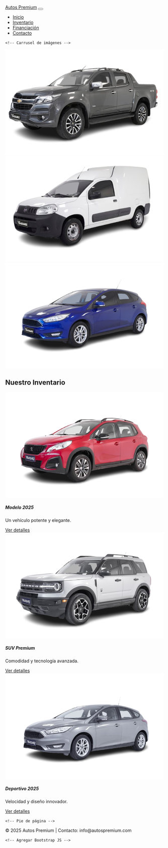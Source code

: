 <html lang="es">
<head>
    <meta charset="UTF-8">
    <meta name="viewport" content="width=device-width, initial-scale=1">
    <title>Concesionaria Autos Premium</title>
    <!-- Agregar Bootstrap -->
    <link href="https://cdn.jsdelivr.net/npm/bootstrap@5.3.0/dist/css/bootstrap.min.css" rel="stylesheet">
        <style>
        .navbar-nav .nav-link {
            padding-top: 0.75rem;
            padding-bottom: 0.75rem;
        }

 .nav-item {
margin: 0;
            padding: 0;
        }

 .nav-link {
            font-size: 1rem;
        }
    </style>

</head>
<body>

   <!-- Barra de navegación -->
 <nav class="navbar navbar-expand-lg navbar-dark bg-dark">
        <div class="container">
            <a class="navbar-brand" href="#">Autos Premium</a>
            <button class="navbar-toggler" type="button" data-bs-toggle="collapse" data-bs-target="#navbarNav">
                <span class="navbar-toggler-icon"></span>
            </button>
            <div class="collapse navbar-collapse" id="navbarNav">
            
   <ul class="navbar-nav ms-auto">
                    <li class="nav-item"><a class="nav-link" href="#">Inicio</a></li>
                    <li class="nav-item"><a class="nav-link" href="#">Inventario</a></li>
                    <li class="nav-item"><a class="nav-link" href="#">Financiación</a></li>
                    <li class="nav-item"><a class="nav-link" href="#">Contacto</a></li>
                </ul>
            </div>
        </div>
    </nav>

    <!-- Carrusel de imágenes -->
 <div id="carouselExample" class="carousel slide mt-4" data-bs-ride="carousel">
        <div class="carousel-inner">
            <div class="carousel-item active">
            
<img src="/imagenes/S10-2-removebg-preview.png" class="d-block w-100" alt="Auto 1">
        </div>
        <div class="carousel-item">
            <img src="/imagenes/Fiorino-9-removebg-preview.png" class="d-block w-100" alt="Auto 2">
        </div>
        <div class="carousel-item">
            <img src="/imagenes/3-96-removebg-preview.png" class="d-block w-100" alt="Auto 3">
        </div>
    </div>
</div>
    <!-- Sección de inventario -->
    <div class="container mt-5">
        <h2 class="text-center">Nuestro Inventario</h2>
        <div class="row">
            <div class="col-md-4">
                <div class="card">
                    <img src="/imagenes/DSC_6153-scaled-removebg-preview.png" class="card-img-top" alt="Auto 1">
                    <div class="card-body">
                        <h5 class="card-title">Modelo 2025</h5>
                        <p class="card-text">Un vehículo potente y elegante.</p>
                        <a href="#" class="btn btn-primary">Ver detalles</a>
                    </div>
                </div>
            </div>
            <div class="col-md-4">
                <div class="card">
                    <img src="/imagenes/Bronco-3-scaled-removebg-preview.png" class="card-img-top" alt="Auto 2">
                    <div class="card-body">
                        <h5 class="card-title">SUV Premium</h5>
                        <p class="card-text">Comodidad y tecnología avanzada.</p>
                        <a href="#" class="btn btn-primary">Ver detalles</a>
                    </div>
                </div>
            </div>
            <div class="col-md-4">
                <div class="card">
                    <img src="/imagenes/Focus-3-removebg-preview.png" class="card-img-top" alt="Auto 3">
                    <div class="card-body">
                        <h5 class="card-title">Deportivo 2025</h5>
                        <p class="card-text">Velocidad y diseño innovador.</p>
                        <a href="#" class="btn btn-primary">Ver detalles</a>
                    </div>
                </div>
            </div>
        </div>
    </div>

    <!-- Pie de página -->
<footer class="bg-dark text-white text-center p-3 mt-5">
        <p>&copy; 2025 Autos Premium | Contacto: info@autospremium.com</p>
    </footer>

    <!-- Agregar Bootstrap JS -->
<script src="https://cdn.jsdelivr.net/npm/bootstrap@5.3.0/dist/js/bootstrap.bundle.min.js"></script>

</body>

</html>
